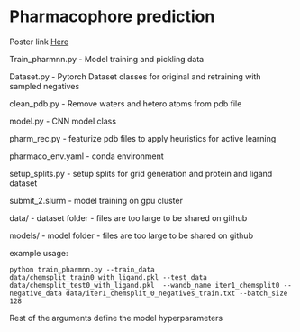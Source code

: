 # Pharmacophore prediction


Poster link [Here](https://docs.google.com/presentation/d/1e2YUuBjlNvUYUxc3sU_PFYxOa2TtfzDqW_K8cdiRkMA/edit?usp=sharing)

Train_pharmnn.py - Model training and pickling data

Dataset.py - Pytorch Dataset classes for original and retraining with sampled negatives

clean_pdb.py - Remove waters and hetero atoms from pdb file

model.py - CNN model class

pharm_rec.py - featurize pdb files to apply heuristics for active learning

pharmaco_env.yaml - conda environment

setup_splits.py - setup splits for grid generation and protein and ligand dataset

submit_2.slurm - model training on gpu cluster

data/ - dataset folder - files are too large to be shared on github

models/ - model folder - files are too large to be shared on github

example usage:

```python train_pharmnn.py --train_data data/chemsplit_train0_with_ligand.pkl --test_data data/chemsplit_test0_with_ligand.pkl  --wandb_name iter1_chemsplit0 --negative_data data/iter1_chemsplit_0_negatives_train.txt --batch_size 128```

Rest of the arguments define the model hyperparameters


